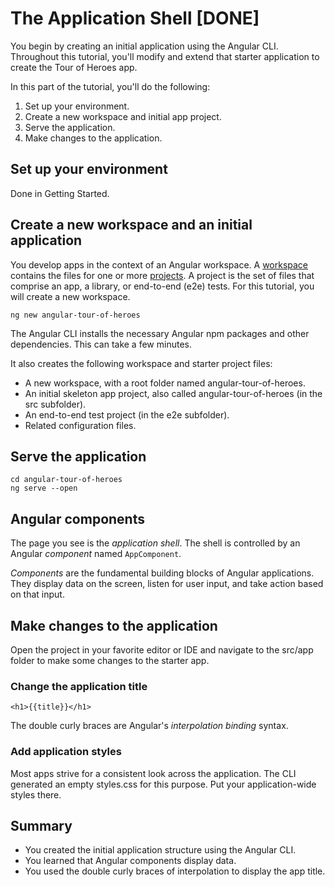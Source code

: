 # The Application Shell [DONE]

You begin by creating an initial application using the Angular CLI. Throughout this tutorial, you'll modify and extend that starter application to create the Tour of Heroes app.

In this part of the tutorial, you'll do the following:

1. Set up your environment.
2. Create a new workspace and initial app project.
3. Serve the application.
4. Make changes to the application.

## Set up your environment

Done in Getting Started.

## Create a new workspace and an initial application

You develop apps in the context of an Angular workspace. A [workspace](https://angular.io/guide/glossary#workspace) contains the files for one or more [projects](https://angular.io/guide/glossary/#project). A project is the set of files that comprise an app, a library, or end-to-end (e2e) tests. For this tutorial, you will create a new workspace.

    ng new angular-tour-of-heroes

The Angular CLI installs the necessary Angular npm packages and other dependencies. This can take a few minutes.

It also creates the following workspace and starter project files:

- A new workspace, with a root folder named angular-tour-of-heroes.
- An initial skeleton app project, also called angular-tour-of-heroes (in the src subfolder).
- An end-to-end test project (in the e2e subfolder).
- Related configuration files.

## Serve the application

    cd angular-tour-of-heroes
    ng serve --open

## Angular components

The page you see is the _application shell_. The shell is controlled by an Angular *component* named `AppComponent`.

_Components_ are the fundamental building blocks of Angular applications. They display data on the screen, listen for user input, and take action based on that input.

## Make changes to the application

Open the project in your favorite editor or IDE and navigate to the src/app folder to make some changes to the starter app.

### Change the application title

    <h1>{{title}}</h1>

The double curly braces are Angular's _interpolation binding_ syntax.

### Add application styles

Most apps strive for a consistent look across the application. The CLI generated an empty styles.css for this purpose. Put your application-wide styles there.

## Summary

- You created the initial application structure using the Angular CLI.
- You learned that Angular components display data.
- You used the double curly braces of interpolation to display the app title.
